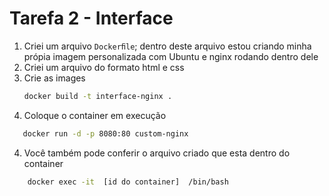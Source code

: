 
# Tarefa 2 - Interface


1. Criei um arquivo `Dockerﬁle`; dentro deste arquivo estou criando minha própia imagem personalizada com Ubuntu e nginx rodando dentro dele
2. Criei um arquivo do formato html e css
3. Crie as images
   ```bash
   docker build -t interface-nginx .
   ```
4. Coloque o container em execução 
```bash
   docker run -d -p 8080:80 custom-nginx
   ```   
4. Você também pode conferir o arquivo criado que esta dentro do container 

```bash
    docker exec -it  [id do container]  /bin/bash

```

